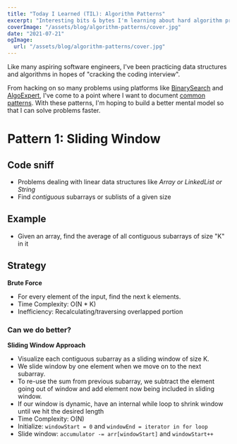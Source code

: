 ```yaml
---
title: "Today I Learned (TIL): Algorithm Patterns"
excerpt: "Interesting bits & bytes I'm learning about hard algorithm problems that make me think! "
coverImage: "/assets/blog/algorithm-patterns/cover.jpg"
date: "2021-07-21"
ogImage:
  url: "/assets/blog/algorithm-patterns/cover.jpg"
---
```


Like many aspiring software engineers, I've been practicing data structures and algorithms in hopes of "cracking the coding interview".

From hacking on so many problems using platforms like [BinarySearch](https://binarysearch.com/) and [AlgoExpert](https://www.algoexpert.io/product), I've come to a point where I want to document [common patterns](https://hackernoon.com/14-patterns-to-ace-any-coding-interview-question-c5bb3357f6ed). With these patterns, I'm hoping to build a better mental model so that I can solve problems faster. 

# Pattern 1: Sliding Window

## Code sniff  
- Problems dealing with linear data structures like *Array or LinkedList or String*
- Find *contiguous* subarrays or sublists of a given size

## Example
- Given an array, find the average of all contiguous subarrays of size "K" in it

## Strategy
**Brute Force**
- For every element of the input, find the next k elements. 
- Time Complexity: O(N * K)
- Inefficiency: Recalculating/traversing overlapped portion

### Can we do better?
**Sliding Window Approach**
  - Visualize each contiguous subarray as a sliding window of size K. 
  - We slide window by one element when we move on to the next subarray. 
  - To re-use the sum from previous subarray, we subtract the element going out of window and add element now being included in sliding window.
  - If our window is dynamic, have an internal while loop to shrink window until we hit the desired length
  - Time Complexity: O(N)
  - Initialize: `windowStart = 0` and  `windowEnd = iterator in for loop` 
  - Slide window: `accumulator -= arr[windowStart]` and `windowStart++`
  
